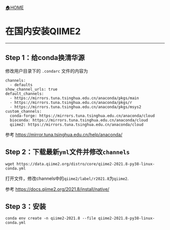 [🏠HOME](README.md)

# 在国内安装QIIME2

---

## Step 1：给conda换清华源

修改用户目录下的 `.condarc` 文件的内容为

```
channels:
  - defaults
show_channel_urls: true
default_channels:
  - https://mirrors.tuna.tsinghua.edu.cn/anaconda/pkgs/main
  - https://mirrors.tuna.tsinghua.edu.cn/anaconda/pkgs/r
  - https://mirrors.tuna.tsinghua.edu.cn/anaconda/pkgs/msys2
custom_channels:
  conda-forge: https://mirrors.tuna.tsinghua.edu.cn/anaconda/cloud
  bioconda: https://mirrors.tuna.tsinghua.edu.cn/anaconda/cloud
  qiime2: https://mirrors.tuna.tsinghua.edu.cn/anaconda/cloud
```

参考 https://mirror.tuna.tsinghua.edu.cn/help/anaconda/

## Step 2：下载最新`yml`文件并修改`channels`

```
wget https://data.qiime2.org/distro/core/qiime2-2021.8-py38-linux-conda.yml
```

打开文件，修改channels中的`qiime2/label/r2021.8`为`qiime2`.

参考 https://docs.qiime2.org/2021.8/install/native/

## Step 3：安装

```
conda env create -n qiime2-2021.8 --file qiime2-2021.8-py38-linux-conda.yml
```
